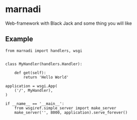 marnadi
=======

Web-framework with Black Jack and some thing you will like

Example
-------
    from marnadi import handlers, wsgi


    class MyHandler(handlers.Handler):

        def get(self):
            return 'Hello World'

    application = wsgi.App(
        ('/', MyHandler),
    )

    if __name__ == '__main__':
        from wsgiref.simple_server import make_server
        make_server('', 8000, application).serve_forever()